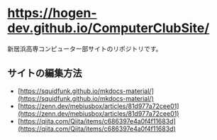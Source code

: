 # https://hogen-dev.github.io/ComputerClubSite/

新居浜高専コンピューター部サイトのリポジトリです。

## サイトの編集方法

- [https://squidfunk.github.io/mkdocs-material/](https://squidfunk.github.io/mkdocs-material/)
- [https://zenn.dev/mebiusbox/articles/81d977a72cee01](https://zenn.dev/mebiusbox/articles/81d977a72cee01)
- [https://qiita.com/Qiita/items/c686397e4a0f4f11683d](https://qiita.com/Qiita/items/c686397e4a0f4f11683d)
